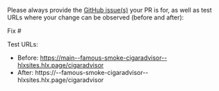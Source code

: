 Please always provide the [GitHub issue(s)](../issues) your PR is for, as well as test URLs where your change can be observed (before and after):

Fix #<gh-issue-id>

Test URLs:
- Before: https://main--famous-smoke-cigaradvisor--hlxsites.hlx.page/cigaradvisor
- After: https://<branch>--famous-smoke-cigaradvisor--hlxsites.hlx.page/cigaradvisor
